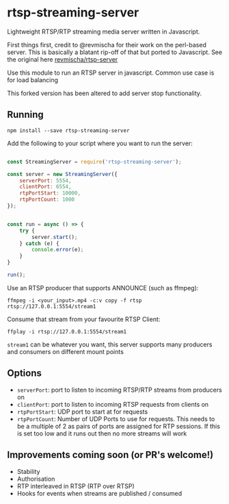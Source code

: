 # rtsp-streaming-server

Lightweight RTSP/RTP streaming media server written in Javascript.

First things first, credit to @revmischa for their work on the perl-based server. This is basically a blatant rip-off of that but ported to Javascript. See the original here [revmischa/rtsp-server](https://github.com/revmischa/rtsp-server)

Use this module to run an RTSP server in javascript. Common use case is for load balancing

This forked version has been altered to add server stop functionality.

## Running

`npm install --save rtsp-streaming-server`

Add the following to your script where you want to run the server:

```javascript

const StreamingServer = require('rtsp-streaming-server');

const server = new StreamingServer({
	serverPort: 5554,
	clientPort: 6554,
	rtpPortStart: 10000,
	rtpPortCount: 1000
});


const run = async () => {
	try {
		server.start();
	} catch (e) {
		console.error(e);
	}
}

run();

```

Use an RTSP producer that supports ANNOUNCE (such as ffmpeg):

`ffmpeg -i <your_input>.mp4 -c:v copy -f rtsp rtsp://127.0.0.1:5554/stream1`

Consume that stream from your favourite RTSP Client:

`ffplay -i rtsp://127.0.0.1:5554/stream1`

`stream1` can be whatever you want, this server supports many producers and consumers on different mount points


## Options


* `serverPort`: port to listen to incoming RTSP/RTP streams from producers on
* `clientPort`: port to listen to incoming RTSP requests from clients on
* `rtpPortStart`: UDP port to start at for requests
* `rtpPortCount`: Number of UDP Ports to use for requests. This needs to be a multiple of 2 as pairs of ports are assigned for RTP sessions. If this is set too low and it runs out then no more streams will work


## Improvements coming soon (or PR's welcome!)

* Stability
* Authorisation
* RTP interleaved in RTSP (RTP over RTSP)
* Hooks for events when streams are published / consumed
